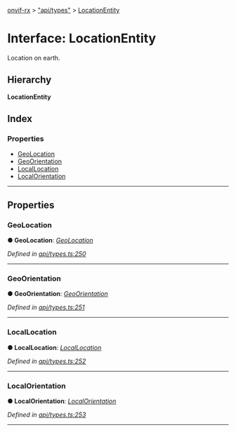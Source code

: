 [onvif-rx](../README.md) > ["api/types"](../modules/_api_types_.md) > [LocationEntity](../interfaces/_api_types_.locationentity.md)

# Interface: LocationEntity

Location on earth.

## Hierarchy

**LocationEntity**

## Index

### Properties

* [GeoLocation](_api_types_.locationentity.md#geolocation)
* [GeoOrientation](_api_types_.locationentity.md#geoorientation)
* [LocalLocation](_api_types_.locationentity.md#locallocation)
* [LocalOrientation](_api_types_.locationentity.md#localorientation)

---

## Properties

<a id="geolocation"></a>

###  GeoLocation

**● GeoLocation**: *[GeoLocation](_api_types_.geolocation.md)*

*Defined in [api/types.ts:250](https://github.com/patrickmichalina/onvif-rx/blob/d62cee9/src/api/types.ts#L250)*

___
<a id="geoorientation"></a>

###  GeoOrientation

**● GeoOrientation**: *[GeoOrientation](_api_types_.geoorientation.md)*

*Defined in [api/types.ts:251](https://github.com/patrickmichalina/onvif-rx/blob/d62cee9/src/api/types.ts#L251)*

___
<a id="locallocation"></a>

###  LocalLocation

**● LocalLocation**: *[LocalLocation](_api_types_.locallocation.md)*

*Defined in [api/types.ts:252](https://github.com/patrickmichalina/onvif-rx/blob/d62cee9/src/api/types.ts#L252)*

___
<a id="localorientation"></a>

###  LocalOrientation

**● LocalOrientation**: *[LocalOrientation](_api_types_.localorientation.md)*

*Defined in [api/types.ts:253](https://github.com/patrickmichalina/onvif-rx/blob/d62cee9/src/api/types.ts#L253)*

___

